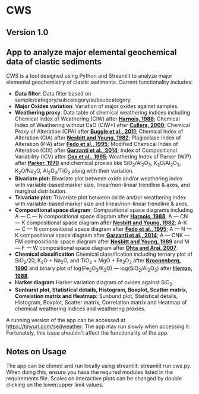 # CWS
## Version 1.0
## App to analyze major elemental geochemical data of clastic sediments
CWS is a tool designed using Python and Streamlit to analyze major elemental geochemistry of clastic sediments. Current functionality includes:

* **Data filter**: Data filter based on sample/category/subcategory/subsubcategory.
* **Major Oxides variation**: Variation of major oxides against samples.
* **Weathering proxy**: Data table of chemical weathering indices including Chemical Index of Weathering (CIW) after [**Harnois, 1988**](https://doi.org/10.1016/0037-0738(88)90137-6); Chemical Index of Weathering without CaO (CIW*) after [**Cullers, 2000**](https://doi.org/10.1016/S0024-4937(99)00063-8); Chemical Proxy of Alteration (CPA) after [**Buggle et al., 2011**](https://doi.org/10.1016/j.quaint.2010.07.019); Chemical Index of Alteration (CIA) after [**Nesbitt and Young, 1982**](https://doi.org/10.1038/299715a0); Plagioclase Index of Alteration (PIA) after [**Fedo et al., 1995**](https://doi.org/10.1130/0091-7613(1995)023<0921:UTEOPM>2.3.CO;2); Modified Chemical Index of Alteration (CIX) after [**Garzanti et al., 2014**](https://doi.org/10.1016/j.chemgeo.2013.12.016); Index of Compositional Variability (ICV) after [**Cox et al., 1995**](https://doi.org/10.1016/0016-7037(95)00185-9); Weathering Index of Parker (WIP) after [**Parker, 1970**](https://doi.org/10.1017/S0016756800058581) and chemical proxies like SiO<sub>2</sub>/Al<sub>2</sub>O<sub>3</sub>, K<sub>2</sub>O/Al<sub>2</sub>O<sub>3</sub>, K<sub>2</sub>O/Na<sub>2</sub>O, Al<sub>2</sub>O<sub>3</sub>/TiO<sub>2</sub> along with their variation.
* **Bivariate plot:** Bivariate plot between oxide and/or weathering index with variable-based marker size, linear/non-linear trendline & axes, and marginal distribution.
* **Trivariate plot:** Trivariate plot between oxide and/or weathering index with variable-based marker size and linear/non-linear trendline & axes.
* **Compositional space diagram**: Compositional space diagrams including A — C — N compositional space diagram after [**Harnois, 1988**](https://doi.org/10.1016/0037-0738(88)90137-6); A — CN — K compositional space diagram after [**Nesbitt and Young, 1982**](https://doi.org/10.1038/299715a0); A-K — C — N compositional space diagram after [**Fedo et al., 1995**](https://doi.org/10.1130/0091-7613(1995)023<0921:UTEOPM>2.3.CO;2); A — N — K compositional space diagram after [**Garzanti et al., 2014**](https://doi.org/10.1016/j.chemgeo.2013.12.016); A — CNK — FM compositional space diagram after [**Nesbitt and Young, 1989**](https://doi.org/10.1086/629290) and M — F — W compositional space diagram after [**Ohta and Arai, 2007**](https://doi.org/10.1016/j.chemgeo.2007.02.017).
* **Chemical classification** Chemical classification including ternary plot of SiO<sub>2</sub>/20, K<sub>2</sub>O + Na<sub>2</sub>O, and TiO<sub>2</sub> + MgO + Fe<sub>2</sub>O<sub>3</sub> after [**Kroonenberg, 1990**](https://doi.org/10.1016/0009-2541(90)90172-4) and binary plot of log(Fe<sub>2</sub>O<sub>3</sub>/K<sub>2</sub>O) — log(SiO<sub>2</sub>/Al<sub>2</sub>O<sub>3</sub>) after [**Herron, 1988**](https://doi.org/10.1306/212F8E77-2B24-11D7-8648000102C1865D).
* **Harker diagram** Harker variation diagram of oxides against SiO<sub>2</sub>.
* **Sunburst plot, Statistical details, Histogram, Boxplot, Scatter matrix, Correlation matrix and Heatmap:** Sunburst plot, Statistical details, Histogram, Boxplot, Scatter matrix, Correlation matrix and Heatmap of chemical weathering indices and weathering proxies.

A running version of the app can be accessed at https://tinyurl.com/sedweather. The app may run slowly when accessing it. Fortunately, this issue shouldn't affect the functionality of the app.

## Notes on Usage
The app can be cloned and run locally using streamlit: streamlit run cws.py. When doing this, ensure you have the required modules listed in the requirements file.
Scales on interactive plots can be changed by double clicking on the lower/upper limit values.
